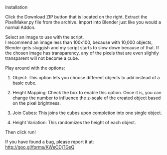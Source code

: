 Installation

Click the Download ZIP button that is located on the right.  Extract the PixelMaker.py file from the archive.
Import into Blender just like you would a normal Addon.

Select an image to use with the script.  
I recommend an image less than 100x100, because with 10,000 objects, Blender gets sluggish and my script starts to slow down because of that.
If the chosen image has transparency, any of the pixels that are even slightly transparent will not become a cube.

Play around with the options:
1) Object:
This option lets you choose different objects to add instead of a basic cube.

2) Height Mapping:
Check the box to enable this option.
Once it is, you can change the number to influence the z-scale of the created object based on the pixel brightness.

3) Join Cubes:
This joins the cubes upon completion into one single object.

4) Height Variation:
This randomizes the height of each object.

Then click run!

If you have found a bug, please report it at: http://goo.gl/forms/KWeODjTGsQ
